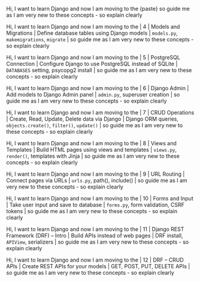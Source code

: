 Hi, I want to learn Django and now I am moving to the {paste} so guide me as I am very new to these concepts - so explain clearly 


Hi, I want to learn Django and now I am moving to the | 4    | Models and Migrations               | Define database tables using Django models           | `models.py`, `makemigrations`, `migrate`                       | so guide me as I am very new to these concepts - so explain clearly 



Hi, I want to learn Django and now I am moving to the | 5    | PostgreSQL Connection               | Configure Django to use PostgreSQL instead of SQLite | `DATABASES` setting, psycopg2 install                          | so guide me as I am very new to these concepts - so explain clearly 


Hi, I want to learn Django and now I am moving to the | 6    | Django Admin                        | Add models to Django Admin panel                     | `admin.py`, superuser creation                                 | so guide me as I am very new to these concepts - so explain clearly 

Hi, I want to learn Django and now I am moving to the | 7    | CRUD Operations                     | Create, Read, Update, Delete data via Django         | Django ORM queries, `objects.create()`, `filter()`, `update()` | so guide me as I am very new to these concepts - so explain clearly 


Hi, I want to learn Django and now I am moving to the | 8    | Views and Templates                 | Build HTML pages using views and templates           | `views.py`, `render()`, templates with Jinja                   | so guide me as I am very new to these concepts - so explain clearly 



Hi, I want to learn Django and now I am moving to the | 9    | URL Routing                         | Connect pages via URLs                               | `urls.py`, path(), include()                                   | so guide me as I am very new to these concepts - so explain clearly 



Hi, I want to learn Django and now I am moving to the | 10   | Forms and Input                     | Take user input and save to database                 | `forms.py`, form validation, CSRF tokens                       | so guide me as I am very new to these concepts - so explain clearly 


Hi, I want to learn Django and now I am moving to the | 11   | Django REST Framework (DRF) – Intro | Build APIs instead of web pages                      | DRF install, `APIView`, serializers                            | so guide me as I am very new to these concepts - so explain clearly 



Hi, I want to learn Django and now I am moving to the | 12   | DRF – CRUD APIs                     | Create REST APIs for your models                     | GET, POST, PUT, DELETE APIs                                    | so guide me as I am very new to these concepts - so explain clearly 